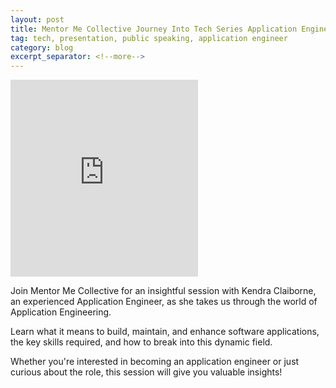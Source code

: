 ```yaml
---
layout: post
title: Mentor Me Collective Journey Into Tech Series Application Engineering with Kendra Claiborne
tag: tech, presentation, public speaking, application engineer
category: blog
excerpt_separator: <!--more-->
---
```

<iframe height="315" src="https://www.youtube.com/embed/Ows23dIIZ7s?si=YHzy42bCIdT0-p2j" title="YouTube video player" frameborder="0" allow="accelerometer; autoplay; clipboard-write; encrypted-media; gyroscope; picture-in-picture; web-share" referrerpolicy="strict-origin-when-cross-origin" allowfullscreen></iframe>

<p>Join Mentor Me Collective for an insightful session with Kendra Claiborne, an experienced Application Engineer, as she takes us through the world of Application Engineering.</p>

<!--more-->

<p>Learn what it means to build, maintain, and enhance software applications, the key skills required, and how to break into this dynamic field.</p>
 
<p>Whether you're interested in becoming an application engineer or just curious about the role, this session will give you valuable insights!</p>
